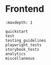 # Frontend

```{toctree}
:maxdepth: 1

quickstart
test
testing_guidelines
playwright_tests
storybook_tests
analytics
miscellaneous
```

